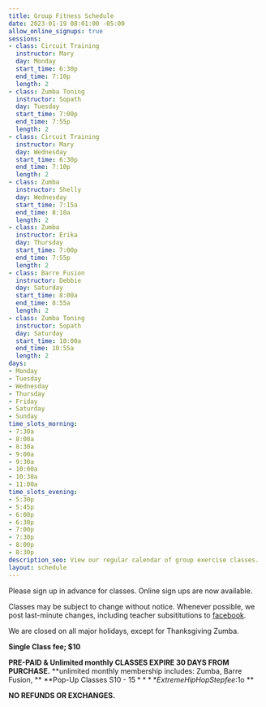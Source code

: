 ```yaml
---
title: Group Fitness Schedule
date: 2023-01-19 08:01:00 -05:00
allow_online_signups: true
sessions:
- class: Circuit Training
  instructor: Mary
  day: Monday
  start_time: 6:30p
  end_time: 7:10p
  length: 2
- class: Zumba Toning
  instructor: Sopath
  day: Tuesday
  start_time: 7:00p
  end_time: 7:55p
  length: 2
- class: Circuit Training
  instructor: Mary
  day: Wednesday
  start_time: 6:30p
  end_time: 7:10p
  length: 2
- class: Zumba
  instructor: Shelly
  day: Wednesday
  start_time: 7:15a
  end_time: 8:10a
  length: 2
- class: Zumba
  instructor: Erika
  day: Thursday
  start_time: 7:00p
  end_time: 7:55p
  length: 2
- class: Barre Fusion
  instructor: Debbie
  day: Saturday
  start_time: 8:00a
  end_time: 8:55a
  length: 2
- class: Zumba Toning
  instructor: Sopath
  day: Saturday
  start_time: 10:00a
  end_time: 10:55a
  length: 2
days:
- Monday
- Tuesday
- Wednesday
- Thursday
- Friday
- Saturday
- Sunday
time_slots_morning:
- 7:30a
- 8:00a
- 8:30a
- 9:00a
- 9:30a
- 10:00a
- 10:30a
- 11:00a
time_slots_evening:
- 5:30p
- 5:45p
- 6:00p
- 6:30p
- 7:00p
- 7:30p
- 8:00p
- 8:30p
description_seo: View our regular calendar of group exercise classes.
layout: schedule
---
```


Please sign up in advance for classes. Online sign ups are now available.

Classes may be subject to change without notice. Whenever possible, we post last-minute changes, including teacher subsititutions to [facebook](https://www.facebook.com/Shapeitupfitnessandnutrition).

We are closed on all major holidays, except for Thanksgiving Zumba. 

**Single Class fee; $10**

**PRE-PAID & Unlimited monthly CLASSES EXPIRE 30 DAYS FROM PURCHASE.**
**unlimited monthly membership includes: Zumba, Barre Fusion, **
**Pop-Up Classes S10 - $15 **
**Extreme Hip Hop Step fee:$1o **

**NO REFUNDS OR EXCHANGES.**